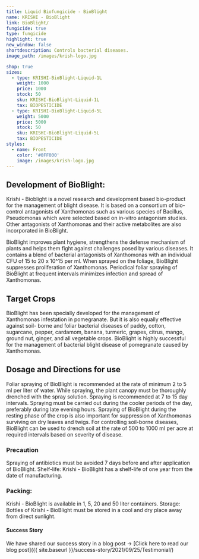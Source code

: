```yaml
---
title: Liquid Biofungicide - BioBlight
name: KRISHI - BioBlight
link: BioBlight/
fungicide: true
type: fungicide
highlight: true
new_window: false
shortdescription: Controls bacterial diseases.
image_path: /images/krish-logo.jpg

shop: true
sizes:
  - type: KRISHI-BioBlight-Liquid-1L
    weight: 1000
    price: 1000
    stock: 50
    sku: KRISHI-BioBlight-Liquid-1L
    tax: BIOPESTICIDE
  - type: KRISHI-BioBlight-Liquid-5L
    weight: 5000
    price: 5000
    stock: 50
    sku: KRISHI-BioBlight-Liquid-5L
    tax: BIOPESTICIDE
styles:
  - name: Front
    color: '#0FF000'
    image: /images/krish-logo.jpg
---
```

## Development of BioBlight:
Krishi - Bioblight is a novel research and development based bio-product for the
management of blight disease. It is based on a consortium of bio-control antagonists of
Xanthomonas such as various species of Bacillus, Pseudomonas which were selected
based on in-vitro antagonism studies. Other antagonists of Xanthomonas and their active
metabolites are also incorporated in BioBlight.

BioBlight improves plant hygiene, strengthens the defense mechanism of plants and helps
them fight against challenges posed by various diseases. It contains a blend of bacterial
antagonists of Xanthomonas with an individual CFU of 15 to 20 x 10^15 per ml. When
sprayed on the foliage, BioBlight suppresses proliferation of Xanthomonas. Periodical
foliar spraying of BioBlight at frequent intervals minimizes infection and spread of
Xanthomonas.

## Target Crops

BioBlight has been specially developed for the management of
Xanthomonas infestation in pomegranate. But it is also equally effective against soil-
borne and foliar bacterial diseases of paddy, cotton, sugarcane, pepper, cardamom,
banana, turmeric, grapes, citrus, mango, ground nut, ginger, and all vegetable crops.
BioBlight is highly successful for the management of bacterial blight disease of
pomegranate caused by Xanthomonas.

## Dosage and Directions for use
Foliar spraying of BioBlight is recommended at the rate of minimum 2 to 5 ml per liter of water. While spraying, the plant canopy must be thoroughly drenched with the spray solution. Spraying is recommended at 7 to 15 day intervals. Spraying must be carried out during the cooler periods of the day, preferably during late evening hours. Spraying of BioBlight during the resting phase of the crop is also important for suppression of Xanthomonas surviving on dry leaves and twigs. For controlling soil-borne diseases, BioBlight can be used to drench soil at the rate of 500 to 1000 ml per acre at required intervals based on severity of disease.

### Precaution
Spraying of antibiotics must be avoided 7 days before and after application of BioBlight.
Shelf-life: Krishi - BioBlight has a shelf-life of one year from the date of manufacturing.

### Packing:

Krishi - BioBlight is available in 1, 5, 20 and 50 liter containers.
Storage: Bottles of Krishi - BioBlight must be stored in a cool and dry place away from
direct sunlight.
#### Success Story

We have shared our success story in a blog post -> [Click here to read our blog post]({{ site.baseurl }}/success-story/2021/09/25/Testimonial/)